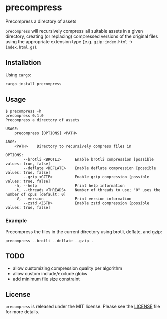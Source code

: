 # precompress

Precompress a directory of assets

`precompress` will recursively compress all suitable assets in a given directory,
creating (or replacing) compressed versions of the original files using the
appropriate extension type (e.g. gzip: `index.html` -> `index.html.gz`).

## Installation

Using `cargo`:

```sh
cargo install precompress
```

## Usage

```
$ precompress -h
precompress 0.1.0
Precompress a directory of assets

USAGE:
    precompress [OPTIONS] <PATH>

ARGS:
    <PATH>    Directory to recursively compress files in

OPTIONS:
        --brotli <BROTLI>      Enable brotli compression [possible values: true, false]
        --deflate <DEFLATE>    Enable deflate compression [possible values: true, false]
        --gzip <GZIP>          Enable gzip compression [possible values: true, false]
    -h, --help                 Print help information
    -t, --threads <THREADS>    Number of threads to use; "0" uses the number of cpus [default: 0]
    -V, --version              Print version information
        --zstd <ZSTD>          Enable zstd compression [possible values: true, false]
```

### Example

Precompress the files in the current directory using brotli, deflate, and gzip:

```
precompress --brotli --deflate --gzip .
```

## TODO

- allow customizing compression quality per algorithm
- allow custom include/exclude globs
- add minimum file size constraint

## License

`precompress` is released under the MIT license.
Please see the [LICENSE](./LICENSE) file for more details.
